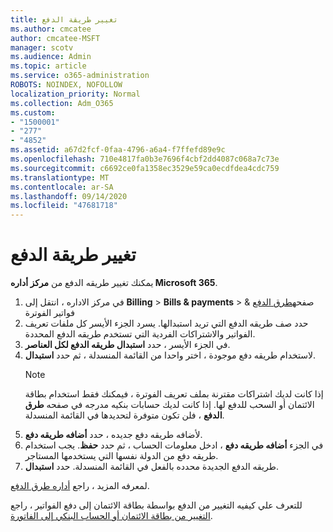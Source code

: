 ```yaml
---
title: تغيير طريقة الدفع
ms.author: cmcatee
author: cmcatee-MSFT
manager: scotv
ms.audience: Admin
ms.topic: article
ms.service: o365-administration
ROBOTS: NOINDEX, NOFOLLOW
localization_priority: Normal
ms.collection: Adm_O365
ms.custom:
- "1500001"
- "277"
- "4852"
ms.assetid: a67d2fcf-0faa-4796-a6a4-f7ffefd89e9c
ms.openlocfilehash: 710e4817fa0b3e7696f4cbf2dd4087c068a7c73e
ms.sourcegitcommit: c6692ce0fa1358ec3529e59ca0ecdfdea4cdc759
ms.translationtype: MT
ms.contentlocale: ar-SA
ms.lasthandoff: 09/14/2020
ms.locfileid: "47681718"
---
```

# <a name="change-payment-method"></a>تغيير طريقة الدفع

يمكنك تغيير طريقه الدفع من **مركز أداره Microsoft 365**.
  
1. في مركز الاداره ، انتقل إلى **Billing**  >  **Bills & payments**  >  صفحه[طرق الدفع](https://go.microsoft.com/fwlink/p/?linkid=2018806) & فواتير الفوترة
2. حدد صف طريقه الدفع التي تريد استبدالها. يسرد الجزء الأيسر كل ملفات تعريف الفواتير والاشتراكات الفردية التي تستخدم طريقه الدفع المحددة.
3. في الجزء الأيسر ، حدد **استبدال طريقه الدفع لكل العناصر**.
4. لاستخدام طريقه دفع موجودة ، اختر واحدا من القائمة المنسدلة ، ثم حدد **استبدال**.
    > [!NOTE]
    > إذا كانت لديك اشتراكات مقترنة بملف تعريف الفوترة ، فيمكنك فقط استخدام بطاقة الائتمان أو السحب للدفع لها. إذا كانت لديك حسابات بنكيه مدرجه في صفحه **طرق الدفع** ، فلن تكون متوفرة لتحديدها في القائمة المنسدلة.
5. لأضافه طريقه دفع جديده ، حدد **أضافه طريقه دفع**.
6. في الجزء **أضافه طريقه دفع** ، ادخل معلومات الحساب ، ثم حدد **حفظ**. يجب استخدام طريقه دفع من الدولة نفسها التي يستخدمها المستاجر.
7. طريقه الدفع الجديدة محدده بالفعل في القائمة المنسدلة. حدد **استبدال**.

لمعرفه المزيد ، راجع [أداره طرق الدفع](https://docs.microsoft.com/microsoft-365/commerce/billing-and-payments/manage-payment-methods).

للتعرف علي كيفيه التغيير من الدفع بواسطة بطاقة الائتمان إلى دفع الفواتير ، راجع [التغيير من بطاقة الائتمان أو الحساب البنكي إلى الفاتورة](https://docs.microsoft.com/microsoft-365/commerce/billing-and-payments/change-payment-method#change-from-credit-card-or-bank-account-to-invoice).